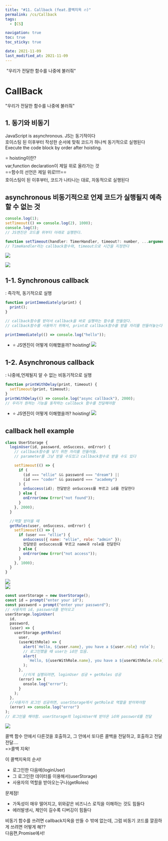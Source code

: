 ```yaml
---
title: "#11. Callback (feat.콜백지옥 🔥)"
permalink: /cs/Callback
tags:
  - [CS]

navigation: true
toc: true
toc_sticky: true

date: 2021-11-09
last_modified_at: 2021-11-09
---
```


![]()
"우리가 전달한 함수를 나중에 불러줘"
# CallBack
"우리가 전달한 함수를 나중에 불러줘"

## 1. 동기와 비동기

JavaScript is asynchronous. JS는 동기적이다<br/>
호이스팅 된 이후부터 작성한 순서에 맞춰 코드가 하나씩 동기적으로 실행된다<br/>
Execute the code block by order after hoisting.<br/>

⭐️ hoisting이란?<br/>
var,function declaration이 제일 위로 올라가는 것<br/>
 ⭐️⭐️함수의 선언은 제일 위로!!!!⭐️⭐️<br/>
호이스팅이 된 이후부터, 코드가 나타나는 대로, 자동적으로 실행된다<br/>

## asynchronous 비동기적으로 언제 코드가 실행될지 예측할 수 없는 것
```js
console.log(1);
setTimeout(() => console.log(2), 1000);
console.log(3);
// JS엔진은 코드를 위부터 아래로 실행한다.

function setTimeout(handler: TimerHandler, timeout?: number, ...arguments: any[]): number;
// TimeHandler라는 callback함수와, timeout으로 시간을 지정한다

```
<img src="/assets/images/JS_callback.jpeg" /><br/>

<img src="/assets/images/JS_callback.jpeg" /><br/>

## 1-1. Synchronous callback
: 즉각적, 동기적으로 실행
<br/>

```js
function printImmediately(print) {
  print();
}

// callback함수를 받아서 callback을 바로 실행하는 함수를 만들었다.
// callback함수를 사용하기 위해서, print로 callback함수를 받을 자리를 만들어놓는다.

printImmediately(() => console.log("hello"));
```

- ⭐️ JS엔진이 어떻게 이해했을까? hoisting!
<img src="/assets/images/JS_Synchronous.jpeg" /><br/>

## 1-2. Asynchronous callback
: 나중에,언제될지 알 수 없는 비동기적으로 실행

```js
function printWithDelay(print, timeout) {
  setTimeout(print, timeout);
}
printWithDelay(() => console.log("async callback"), 2000);
// 우리가 원하는 기능을 동작하는 callback 함수를 전달해야함
```

- ⭐️ JS엔진이 어떻게 이해했을까? hoisting!
<img src="/assets/images/JS_Asynchronous.jpeg" /><br/>

## callback hell example
```js
class UserStorage {
  loginUser(id, password, onSuccess, onError) {
    // callback함수를 넣기 위한 자리를 만들어둠.
    // parameter를 그냥 받을 수도있고 callback함수로 받을 수도 있다

    setTimeout(() => {
      if (
        (id === "ellie" && password === "dream") ||
        (id === "coder" && password === "academy")
      ) {
        onSuccess(id); 전달받은 onSuccess를 부르고 id를 전달한다
      } else {
        onError(new Error("not found"));
      }
    }, 2000);
  }

  //역할 받아올 때
  getRoles(user, onSuccess, onError) {
    setTimeout(() => {
      if (user === "ellie") {
        onSuccess({ name: "ellie", role: "admin" });
        전달받은 onSuccess를 부르고 name과 role을 전달한다
      } else {
        onError(new Error("not access"));
      }
    }, 1000);
  }
}
```

<img src="/assets/images/JS_callback_hell.jpeg" /><br/>
<img src="/assets/images/JS_callback_todo.jpeg" /><br/>


```js
const userStorage = new UserStorage();
const id = prompt("enter your id");
const password = prompt("enter your password");
// 사용자의 id, password를 받아오고
userStorage.loginUser(
  id,
  password,
  (user) => {
    userStorage.getRoles(
      user,
      (userWithRole) => {
        alert(`Hello, ${user.name}, you have a ${user.role} role`);
        // 로그인했을 때 user는 id만 있음.
        alert(
          `Hello, ${userWithRole.name}, you have a ${userWithRole.role} role`
        );
      },
        //이게 실행되려면, loginUser 성공 + getRoles 성공
      (error) => {
        onsole.log("error");
      }
    );
  },
  //사용자가 로그인 성공하면, userStorage에서 getRole로 역할을 받아와야함
  (error) => console.log("error")
);
// 로그인을 해야함. userStorage의 loginUser에 받아온 id와 password를 전달
```

<img src="/assets/images/JS_callback_hell_2.jpeg" /><br/>


콜백 함수 안에서 다른것을 호출하고, 그 안에서 또다른 콜백을 전달하고, 호출하고 전달전달....<br/>
=>콜백 지옥!<br/>

이 콜백지옥의 순서!

- 로그인한 다음에(loginUser)
- 그 로그인한 데이터를 이용해서(userStorage)
- 사용자의 역할을 받아오는구나(getRoles)

문제점!
- 가독성이 매우 떨어지고, 위와같은 비즈니스 로직을 이해하는 것도 힘들다
- 에러발생시, 체인이 길수록 디버깅이 힘들다

비동기 함수를 쓰려면 callback지옥을 만들 수 밖에 없는데, 그럼 비동기 코드를 깔끔하게 쓰려면 어떻게 해??<br/>
다음편,Promise에서!<br/>
